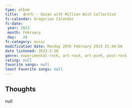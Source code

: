 ```yaml
---
type: album 
title:  あのち - Gezan with Million Wish Collective
fc-calendar: Gregorian Calendar
fc-date: 
 year: 2023
 month: February
 day:   20
fc-category: music
modification date: Monday 20th February 2023 21:34:56
date listened: 2023-2-20 
genre: experimental-rock, art-rock, art-punk, post-rock
rating: null
favorite songs: null
least Favorite songs: null
---
```

## Thoughts

null